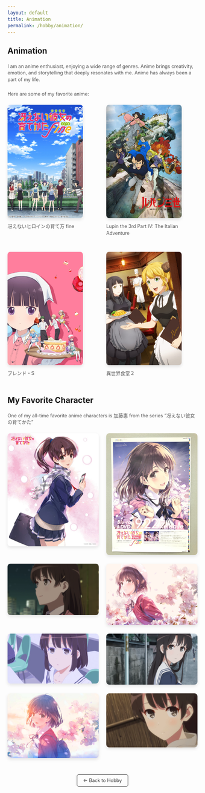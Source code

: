 ```yaml
---
layout: default
title: Animation
permalink: /hobby/animation/
---
```


<h1>Animation</h1>

<p>I am an anime enthusiast, enjoying a wide range of genres. Anime brings creativity, emotion, and storytelling that deeply resonates with me. Anime has always been a part of my life.</p>

<p>Here are some of my favorite anime:</p>

<div class="anime-list">
  <div class="anime-item">
    <img src="/hobby_images/anime_1.jpg" alt="冴えないヒロインの育て方 fine" />
    <p>冴えないヒロインの育て方 fine</p>
  </div>

  <div class="anime-item">
    <img src="/hobby_images/anime_2.jpg" alt="Lupin the 3rd Part IV: The Italian Adventure" />
    <p>Lupin the 3rd Part IV: The Italian Adventure</p>
  </div>

  <div class="anime-item">
    <img src="/hobby_images/anime_3.jpg" alt="ブレンド・S" />
    <p>ブレンド・S</p>
  </div>

  <div class="anime-item">
    <img src="/hobby_images/anime_4.jpg" alt="異世界食堂２" />
    <p>異世界食堂２</p>
  </div>
</div>

<h2>My Favorite Character</h2>
<p>One of my all-time favorite anime characters is 加藤惠 from the series “冴えない彼女の育てかた”</p>

<div class="katou-gallery-top">
  <div class="katou-item">
    <img src="/hobby_images/Megumi_1.jpg" alt="Katou Megumi 1" />
  </div>
  <div class="katou-item">
    <img src="/hobby_images/Megumi_2.jpg" alt="Katou Megumi 2" />
  </div>
</div>

<div class="katou-gallery-bottom">
  <div class="katou-item">
    <img src="/hobby_images/Megumi_4.png" alt="Katou Megumi 4" />
  </div>
  <div class="katou-item">
    <img src="/hobby_images/Megumi_5.jpg" alt="Katou Megumi 5" />
  </div>
  <div class="katou-item">
    <img src="/hobby_images/Megumi_6.png" alt="Katou Megumi 6" />
  </div>
  <div class="katou-item">
    <img src="/hobby_images/Megumi_7.png" alt="Katou Megumi 7" />
  </div>
  <div class="katou-item">
    <img src="/hobby_images/Megumi_8.jpg" alt="Katou Megumi 8" />
  </div>
  <div class="katou-item">
    <img src="/hobby_images/Megumi_9.jpg" alt="Katou Megumi 9" />
  </div>
</div>

<div class="back-to-hobby">
  <a href="/hobby" class="button">← Back to Hobby</a>
</div>

<style>
  h1, h2 {
    font-size: 1.5em;
    margin-bottom: 20px;
    text-align: left;
  }

  p {
    font-size: 0.9em;
    line-height: 1.4;
    color: #555;
    margin-bottom: 20px;
  }

  .anime-list {
    display: grid;
    grid-template-columns: repeat(2, 1fr);
    gap: 20px;
    margin-top: 20px;
  }

  .anime-item img {
    width: 100%;
    max-width: 200px;
    height: 300px;
    object-fit: cover;
    border-radius: 8px;
    box-shadow: 0 4px 8px rgba(0, 0, 0, 0.1);
  }

  .anime-item p {
    font-size: 0.9em;
    margin-top: 10px;
    color: #555;
  }

  .katou-gallery-top, .katou-gallery-bottom {
    display: grid;
    grid-template-columns: repeat(2, 1fr);
    gap: 20px;
    margin-top: 20px;
  }

  .katou-item img {
    width: 100%;
    height: auto;
    border-radius: 8px;
    box-shadow: 0 4px 8px rgba(0, 0, 0, 0.1);
  }

  .back-to-hobby {
    text-align: center;
    margin-top: 40px;
  }

  .back-to-hobby .button {
    display: inline-block;
    padding: 8px 16px;
    font-size: 0.9em;
    color: #333;
    background-color: transparent;
    border: 1px solid #333;
    text-decoration: none;
    border-radius: 5px;
    transition: background-color 0.3s ease, color 0.3s ease;
  }

  .back-to-hobby .button:hover {
    background-color: #f0f0f0;
    color: #000;
  }
</style>



